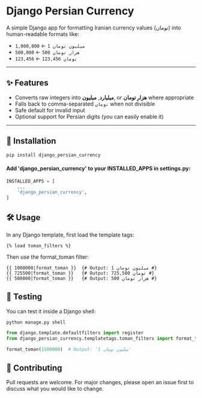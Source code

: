 # Django Persian Currency

A simple Django app for formatting Iranian currency values (تومان) into human-readable formats like:

- `1,000,000` ← `1 میلیون تومان`
- `500,000` ← `500 هزار تومان`
- `123,456` ← `123,456 تومان`

---

## ✨ Features

- Converts raw integers into **میلیارد**, **میلیون**, or **هزار تومان** where appropriate
- Falls back to comma-separated `تومان` when not divisible
- Safe default for invalid input
- Optional support for Persian digits (you can easily enable it)

---

## 🚀 Installation

```bash
pip install django_persian_currency
```

#### Add 'django_persian_currency' to your INSTALLED_APPS in settings.py:

```python
INSTALLED_APPS = [
    ...
    'django_persian_currency',
]
```

## 🛠 Usage

In any Django template, first load the template tags:

```
{% load toman_filters %}
```

Then use the format_toman filter:

```
{{ 1000000|format_toman }}  {# Output: 1 میلیون تومان #}
{{ 725500|format_toman }}   {# Output: 725,500 تومان #}
{{ 500000|format_toman }}   {# Output: 500 هزار تومان #}
```

## 🧪 Testing
You can test it inside a Django shell:

```
python manage.py shell
```

```python
from django.template.defaultfilters import register
from django_persian_currency.templatetags.toman_filters import format_toman

format_toman(1500000)  # Output: '1 میلیون تومان'
```

## 🤝 Contributing
Pull requests are welcome. For major changes, please open an issue first to discuss what you would like to change.